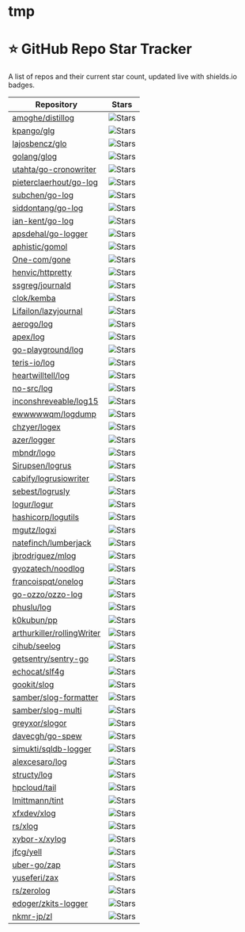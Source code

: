 # tmp


# ⭐ GitHub Repo Star Tracker

A list of repos and their current star count, updated live with shields.io badges.

| Repository | Stars |
|------------|-------|
| [amoghe/distillog](https://github.com/amoghe/distillog) | ![Stars](https://img.shields.io/github/stars/amoghe/distillog?style=social) |
| [kpango/glg](https://github.com/kpango/glg) | ![Stars](https://img.shields.io/github/stars/kpango/glg?style=social) |
| [lajosbencz/glo](https://github.com/lajosbencz/glo) | ![Stars](https://img.shields.io/github/stars/lajosbencz/glo?style=social) |
| [golang/glog](https://github.com/golang/glog) | ![Stars](https://img.shields.io/github/stars/golang/glog?style=social) |
| [utahta/go-cronowriter](https://github.com/utahta/go-cronowriter) | ![Stars](https://img.shields.io/github/stars/utahta/go-cronowriter?style=social) |
| [pieterclaerhout/go-log](https://github.com/pieterclaerhout/go-log) | ![Stars](https://img.shields.io/github/stars/pieterclaerhout/go-log?style=social) |
| [subchen/go-log](https://github.com/subchen/go-log) | ![Stars](https://img.shields.io/github/stars/subchen/go-log?style=social) |
| [siddontang/go-log](https://github.com/siddontang/go-log) | ![Stars](https://img.shields.io/github/stars/siddontang/go-log?style=social) |
| [ian-kent/go-log](https://github.com/ian-kent/go-log) | ![Stars](https://img.shields.io/github/stars/ian-kent/go-log?style=social) |
| [apsdehal/go-logger](https://github.com/apsdehal/go-logger) | ![Stars](https://img.shields.io/github/stars/apsdehal/go-logger?style=social) |
| [aphistic/gomol](https://github.com/aphistic/gomol) | ![Stars](https://img.shields.io/github/stars/aphistic/gomol?style=social) |
| [One-com/gone](https://github.com/One-com/gone) | ![Stars](https://img.shields.io/github/stars/One-com/gone?style=social) |
| [henvic/httpretty](https://github.com/henvic/httpretty) | ![Stars](https://img.shields.io/github/stars/henvic/httpretty?style=social) |
| [ssgreg/journald](https://github.com/ssgreg/journald) | ![Stars](https://img.shields.io/github/stars/ssgreg/journald?style=social) |
| [clok/kemba](https://github.com/clok/kemba) | ![Stars](https://img.shields.io/github/stars/clok/kemba?style=social) |
| [Lifailon/lazyjournal](https://github.com/Lifailon/lazyjournal) | ![Stars](https://img.shields.io/github/stars/Lifailon/lazyjournal?style=social) |
| [aerogo/log](https://github.com/aerogo/log) | ![Stars](https://img.shields.io/github/stars/aerogo/log?style=social) |
| [apex/log](https://github.com/apex/log) | ![Stars](https://img.shields.io/github/stars/apex/log?style=social) |
| [go-playground/log](https://github.com/go-playground/log) | ![Stars](https://img.shields.io/github/stars/go-playground/log?style=social) |
| [teris-io/log](https://github.com/teris-io/log) | ![Stars](https://img.shields.io/github/stars/teris-io/log?style=social) |
| [heartwilltell/log](https://github.com/heartwilltell/log) | ![Stars](https://img.shields.io/github/stars/heartwilltell/log?style=social) |
| [no-src/log](https://github.com/no-src/log) | ![Stars](https://img.shields.io/github/stars/no-src/log?style=social) |
| [inconshreveable/log15](https://github.com/inconshreveable/log15) | ![Stars](https://img.shields.io/github/stars/inconshreveable/log15?style=social) |
| [ewwwwwqm/logdump](https://github.com/ewwwwwqm/logdump) | ![Stars](https://img.shields.io/github/stars/ewwwwwqm/logdump?style=social) |
| [chzyer/logex](https://github.com/chzyer/logex) | ![Stars](https://img.shields.io/github/stars/chzyer/logex?style=social) |
| [azer/logger](https://github.com/azer/logger) | ![Stars](https://img.shields.io/github/stars/azer/logger?style=social) |
| [mbndr/logo](https://github.com/mbndr/logo) | ![Stars](https://img.shields.io/github/stars/mbndr/logo?style=social) |
| [Sirupsen/logrus](https://github.com/Sirupsen/logrus) | ![Stars](https://img.shields.io/github/stars/Sirupsen/logrus?style=social) |
| [cabify/logrusiowriter](https://github.com/cabify/logrusiowriter) | ![Stars](https://img.shields.io/github/stars/cabify/logrusiowriter?style=social) |
| [sebest/logrusly](https://github.com/sebest/logrusly) | ![Stars](https://img.shields.io/github/stars/sebest/logrusly?style=social) |
| [logur/logur](https://github.com/logur/logur) | ![Stars](https://img.shields.io/github/stars/logur/logur?style=social) |
| [hashicorp/logutils](https://github.com/hashicorp/logutils) | ![Stars](https://img.shields.io/github/stars/hashicorp/logutils?style=social) |
| [mgutz/logxi](https://github.com/mgutz/logxi) | ![Stars](https://img.shields.io/github/stars/mgutz/logxi?style=social) |
| [natefinch/lumberjack](https://github.com/natefinch/lumberjack) | ![Stars](https://img.shields.io/github/stars/natefinch/lumberjack?style=social) |
| [jbrodriguez/mlog](https://github.com/jbrodriguez/mlog) | ![Stars](https://img.shields.io/github/stars/jbrodriguez/mlog?style=social) |
| [gyozatech/noodlog](https://github.com/gyozatech/noodlog) | ![Stars](https://img.shields.io/github/stars/gyozatech/noodlog?style=social) |
| [francoispqt/onelog](https://github.com/francoispqt/onelog) | ![Stars](https://img.shields.io/github/stars/francoispqt/onelog?style=social) |
| [go-ozzo/ozzo-log](https://github.com/go-ozzo/ozzo-log) | ![Stars](https://img.shields.io/github/stars/go-ozzo/ozzo-log?style=social) |
| [phuslu/log](https://github.com/phuslu/log) | ![Stars](https://img.shields.io/github/stars/phuslu/log?style=social) |
| [k0kubun/pp](https://github.com/k0kubun/pp) | ![Stars](https://img.shields.io/github/stars/k0kubun/pp?style=social) |
| [arthurkiller/rollingWriter](https://github.com/arthurkiller/rollingWriter) | ![Stars](https://img.shields.io/github/stars/arthurkiller/rollingWriter?style=social) |
| [cihub/seelog](https://github.com/cihub/seelog) | ![Stars](https://img.shields.io/github/stars/cihub/seelog?style=social) |
| [getsentry/sentry-go](https://github.com/getsentry/sentry-go) | ![Stars](https://img.shields.io/github/stars/getsentry/sentry-go?style=social) |
| [echocat/slf4g](https://github.com/echocat/slf4g) | ![Stars](https://img.shields.io/github/stars/echocat/slf4g?style=social) |
| [gookit/slog](https://github.com/gookit/slog) | ![Stars](https://img.shields.io/github/stars/gookit/slog?style=social) |
| [samber/slog-formatter](https://github.com/samber/slog-formatter) | ![Stars](https://img.shields.io/github/stars/samber/slog-formatter?style=social) |
| [samber/slog-multi](https://github.com/samber/slog-multi) | ![Stars](https://img.shields.io/github/stars/samber/slog-multi?style=social) |
| [greyxor/slogor](https://github.com/greyxor/slogor) | ![Stars](https://img.shields.io/github/stars/greyxor/slogor?style=social) |
| [davecgh/go-spew](https://github.com/davecgh/go-spew) | ![Stars](https://img.shields.io/github/stars/davecgh/go-spew?style=social) |
| [simukti/sqldb-logger](https://github.com/simukti/sqldb-logger) | ![Stars](https://img.shields.io/github/stars/simukti/sqldb-logger?style=social) |
| [alexcesaro/log](https://github.com/alexcesaro/log) | ![Stars](https://img.shields.io/github/stars/alexcesaro/log?style=social) |
| [structy/log](https://github.com/structy/log) | ![Stars](https://img.shields.io/github/stars/structy/log?style=social) |
| [hpcloud/tail](https://github.com/hpcloud/tail) | ![Stars](https://img.shields.io/github/stars/hpcloud/tail?style=social) |
| [lmittmann/tint](https://github.com/lmittmann/tint) | ![Stars](https://img.shields.io/github/stars/lmittmann/tint?style=social) |
| [xfxdev/xlog](https://github.com/xfxdev/xlog) | ![Stars](https://img.shields.io/github/stars/xfxdev/xlog?style=social) |
| [rs/xlog](https://github.com/rs/xlog) | ![Stars](https://img.shields.io/github/stars/rs/xlog?style=social) |
| [xybor-x/xylog](https://github.com/xybor-x/xylog) | ![Stars](https://img.shields.io/github/stars/xybor-x/xylog?style=social) |
| [jfcg/yell](https://github.com/jfcg/yell) | ![Stars](https://img.shields.io/github/stars/jfcg/yell?style=social) |
| [uber-go/zap](https://github.com/uber-go/zap) | ![Stars](https://img.shields.io/github/stars/uber-go/zap?style=social) |
| [yuseferi/zax](https://github.com/yuseferi/zax) | ![Stars](https://img.shields.io/github/stars/yuseferi/zax?style=social) |
| [rs/zerolog](https://github.com/rs/zerolog) | ![Stars](https://img.shields.io/github/stars/rs/zerolog?style=social) |
| [edoger/zkits-logger](https://github.com/edoger/zkits-logger) | ![Stars](https://img.shields.io/github/stars/edoger/zkits-logger?style=social) |
| [nkmr-jp/zl](https://github.com/nkmr-jp/zl) | ![Stars](https://img.shields.io/github/stars/nkmr-jp/zl?style=social) |
